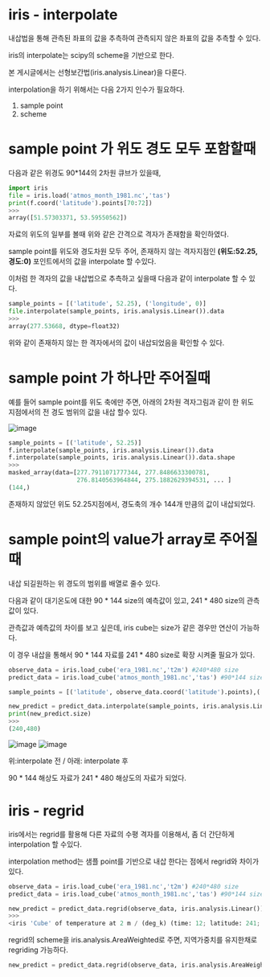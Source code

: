 # iris - interpolate 
내삽법을 통해 관측된 좌표의 값을 추측하여 관측되지 않은 좌표의 값을 추측할 수 있다.

iris의 interpolate는 scipy의 scheme을 기반으로 한다.

본 게시글에서는 선형보간법(iris.analysis.Linear)을 다룬다.

interpolation을 하기 위해서는 다음 2가지 인수가 필요하다.

1. sample point
2. scheme
# sample point 가 위도 경도 모두 포함할때
다음과 같은 위경도 90*144의 2차원 큐브가 있을때,
```python
import iris
file = iris.load('atmos_month_1981.nc','tas')
print(f.coord('latitude').points[70:72])
>>>
array([51.57303371, 53.59550562])
```
자료의 위도의 일부를 볼때 위와 같은 간격으로 격자가 존재함을 확인하였다.

sample point를 위도와 경도차원 모두 주어, 존재하지 않는 격자지점인 **(위도:52.25, 경도:0)** 포인트에서의 값을 interpolate 할 수있다.

이처럼 한 격자의 값을 내삽법으로 추측하고 싶을때 다음과 같이 interpolate 할 수 있다.
```python
sample_points = [('latitude', 52.25), ('longitude', 0)]
file.interpolate(sample_points, iris.analysis.Linear()).data
>>>
array(277.53668, dtype=float32)
```
위와 같이 존재하지 않는 한 격자에서의 값이 내삽되었음을 확인할 수 있다.

# sample point 가 하나만 주어질때
예를 들어 sample point를 위도 축에만 주면, 아래의 2차원 격자그림과 같이 한 위도 지점에서의 전 경도 범위의 값을 내삽 할수 있다.

![image](https://user-images.githubusercontent.com/73323188/119830375-2b919600-bf37-11eb-995e-7e0a9f435325.png)
```python
sample_points = [('latitude', 52.25)]
f.interpolate(sample_points, iris.analysis.Linear()).data
f.interpolate(sample_points, iris.analysis.Linear()).data.shape
>>>
masked_array(data=[277.7911071777344, 277.8486633300781,
                   276.8140563964844, 275.1882629394531, ... ]
(144,)
```
존재하지 않았던 위도 52.25지점에서, 경도축의 개수 144개 만큼의 값이 내삽되었다.

# sample point의 value가 array로 주어질때
내삽 되길원하는 위 경도의 범위를 배열로 줄수 있다.

다음과 같이 대기온도에 대한 90 * 144 size의 예측값이 있고, 241 * 480 size의 관측값이 있다.

관측값과 예측값의 차이를 보고 싶은데, iris cube는 size가 같은 경우만 연산이 가능하다.

이 경우 내삽을 통해서 90 * 144 자료를 241 * 480 size로 확장 시켜줄 필요가 있다.

```python
observe_data = iris.load_cube('era_1981.nc','t2m') #240*480 size
predict_data = iris.load_cube('atmos_month_1981.nc','tas') #90*144 size

sample_points = [('latitude', observe_data.coord('latitude').points),('longitude',observe_data.coord('longitude').points)]

new_predict = predict_data.interpolate(sample_points, iris.analysis.Linear())
print(new_predict.size)
>>>
(240,480)
```
![image](https://user-images.githubusercontent.com/73323188/119834710-29c9d180-bf3b-11eb-84c3-68275166d907.png)
![image](https://user-images.githubusercontent.com/73323188/119834794-3ea66500-bf3b-11eb-918d-c69e852aaa77.png)

위:interpolate 전 / 아래: interpolate 후

90 * 144 해상도 자료가 241 * 480 해상도의 자료가 되었다.

# iris - regrid
iris에서는 regrid를 활용해 다른 자료의 수평 격자를 이용해서, 좀 더 간단하게 interpolation 할 수있다. 

interpolation method는 샘플 point를 기반으로 내삽 한다는 점에서 regrid와 차이가 있다.

```python
observe_data = iris.load_cube('era_1981.nc','t2m') #240*480 size
predict_data = iris.load_cube('atmos_month_1981.nc','tas') #90*144 size

new_predict = predict_data.regrid(observe_data, iris.analysis.Linear())
>>>
<iris 'Cube' of temperature at 2 m / (deg_k) (time: 12; latitude: 241; longitude: 480)>
```

regrid의 scheme을 iris.analysis.AreaWeighted로 주면, 지역가중치를 유지한채로 regriding 가능하다.
```python
new_predict = predict_data.regrid(observe_data, iris.analysis.AreaWeighted(mdtol=0.5))
```
